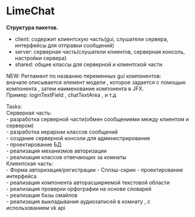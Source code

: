 # LimeChat
<b>Структура пакетов.</b><br>
<ul>

<li> client: содержит клиентскую часть(gui, слушатели сервера, интерфейсы для отправки сообщений)</li>
<li>  server: серверная часть(слушатели клиентов, серверная консоль, настройки сервера)</li>
<li> shared: общие классы для серверной и клиентской части</li>
 </ul>



NEW:
Регламент по названию переменных gui компонентов: <br>
вначале описывается элемент модели , которое задается с помощью компонента , затем наименование компонента в JFX.<br>
Пример: loginTextField , chatTextArea , и т.д


Tasks:<br>
 Серверная часть:<br>
    - разработка серверной части(обмен сообщениями между клиентом и сервером)<br>
    - разработка иерархии классов сообщений<br>
    - создание серверной консоли для администрирования<br>
    - проектирование БД<br>
    - реализация механизмов авторизации<br>
    - реализация классов отвечающих за комнаты<br>
 Клиентская часть:<br>
    - Форма авторизация/регистрации
    - Сплэш-скрин
    - проектирование интерфейса<br>
    - реализация компонента авторасширяемой текстовой области<br>
    - реализация проверки орфографии на основе словарей<br>
    - реализация базы смайлов<br>
    - реализация выкладывания аудиозаписей в комнату , с использованием vk api<br>
